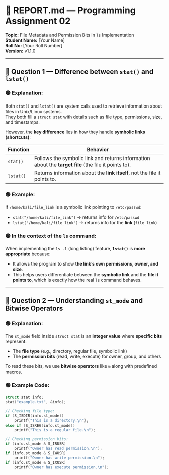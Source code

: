 # 📘 REPORT.md — Programming Assignment 02  
**Topic:** File Metadata and Permission Bits in `ls` Implementation  
**Student Name:** [Your Name]  
**Roll No:** [Your Roll Number]  
**Version:** v1.1.0  

---

## 🧩 Question 1 — Difference between `stat()` and `lstat()`

### 🟢 Explanation:
Both `stat()` and `lstat()` are system calls used to retrieve information about files in Unix/Linux systems.  
They both fill a `struct stat` with details such as file type, permissions, size, and timestamps.  

However, the **key difference** lies in how they handle **symbolic links (shortcuts)**:

| Function | Behavior |
|-----------|-----------|
| `stat()` | Follows the symbolic link and returns information about the **target file** (the file it points to). |
| `lstat()` | Returns information about the **link itself**, not the file it points to. |

### 🟢 Example:
If `/home/kali/file_link` is a symbolic link pointing to `/etc/passwd`:
- `stat("/home/kali/file_link")` → returns info for `/etc/passwd`  
- `lstat("/home/kali/file_link")` → returns info for the **link** (`file_link`)

### 🟢 In the context of the `ls` command:
When implementing the `ls -l` (long listing) feature, **`lstat()`** is **more appropriate** because:
- It allows the program to show **the link’s own permissions, owner, and size**.  
- This helps users differentiate between the **symbolic link** and the **file it points to**, which is exactly how the real `ls` command behaves.

---

## 🧩 Question 2 — Understanding `st_mode` and Bitwise Operators

### 🟢 Explanation:
The `st_mode` field inside `struct stat` is an **integer value** where **specific bits** represent:
- The **file type** (e.g., directory, regular file, symbolic link)
- The **permission bits** (read, write, execute) for owner, group, and others

To read these bits, we use **bitwise operators** like `&` along with predefined macros.

### 🟢 Example Code:
```c
struct stat info;
stat("example.txt", &info);

// Checking file type:
if (S_ISDIR(info.st_mode))
    printf("This is a directory.\n");
else if (S_ISREG(info.st_mode))
    printf("This is a regular file.\n");

// Checking permission bits:
if (info.st_mode & S_IRUSR)
    printf("Owner has read permission.\n");
if (info.st_mode & S_IWUSR)
    printf("Owner has write permission.\n");
if (info.st_mode & S_IXUSR)
    printf("Owner has execute permission.\n");
